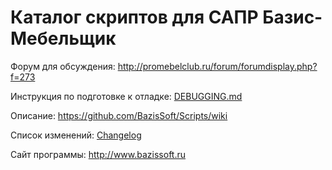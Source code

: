 # Каталог скриптов для САПР Базис-Мебельщик

Форум для обсуждения: http://promebelclub.ru/forum/forumdisplay.php?f=273

Инструкция по подготовке к отладке: [DEBUGGING.md](DEBUGGING.md)

Описание: https://github.com/BazisSoft/Scripts/wiki

Список изменений: [Changelog](CHANGELOG.md)

Сайт программы: http://www.bazissoft.ru
